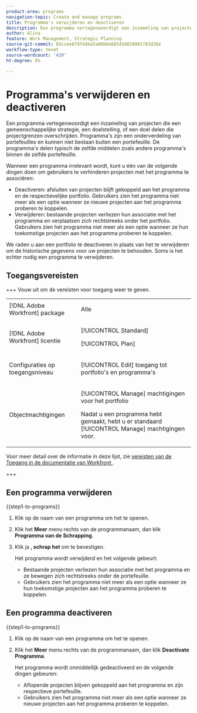 ```yaml
---
product-area: programs
navigation-topic: Create and manage programs
title: Programma's verwijderen en deactiveren
description: Een programma vertegenwoordigt een inzameling van projecten die een gemeenschappelijke strategie, een doelstelling, of een doel delen die projectgrenzen overschrijden. Programma's zijn een onderverdeling van portefeuilles en kunnen niet bestaan buiten een portefeuille. De programma's delen typisch de zelfde middelen zoals andere programma's binnen de zelfde portefeuille. U kunt een programma verwijderen of deactiveren wanneer dit irrelevant wordt.
author: Alina
feature: Work Management, Strategic Planning
source-git-commit: 85ccee879fd4ba5a80b6e885458839901f83d26e
workflow-type: tm+mt
source-wordcount: '420'
ht-degree: 0%

---
```


# Programma&#39;s verwijderen en deactiveren

Een programma vertegenwoordigt een inzameling van projecten die een gemeenschappelijke strategie, een doelstelling, of een doel delen die projectgrenzen overschrijden. Programma&#39;s zijn een onderverdeling van portefeuilles en kunnen niet bestaan buiten een portefeuille. De programma&#39;s delen typisch de zelfde middelen zoals andere programma&#39;s binnen de zelfde portefeuille.

Wanneer een programma irrelevant wordt, kunt u één van de volgende dingen doen om gebruikers te verhinderen projecten met het programma te associëren:

* Deactiveren: afsluiten van projecten blijft gekoppeld aan het programma en de respectievelijke portfolio. Gebruikers zien het programma niet meer als een optie wanneer ze nieuwe projecten aan het programma proberen te koppelen.
* Verwijderen: bestaande projecten verliezen hun associatie met het programma en verplaatsen zich rechtstreeks onder het portfolio. Gebruikers zien het programma niet meer als een optie wanneer ze hun toekomstige projecten aan het programma proberen te koppelen.

We raden u aan een portfolio te deactiveren in plaats van het te verwijderen om de historische gegevens voor uw projecten te behouden. Soms is het echter nodig een programma te verwijderen.

## Toegangsvereisten

+++ Vouw uit om de vereisten voor toegang weer te geven.

<table style="table-layout:auto"> 
 <col> 
 <col> 
 <tbody> 
  <tr> 
   <td role="rowheader">[!DNL Adobe Workfront] package</td>

<td> <p>Alle</p> </td> 
  </tr> 
  <tr> 
   <td role="rowheader">[!DNL Adobe Workfront] licentie</td> 
   <td> <p>[!UICONTROL Standard]</p><p>[!UICONTROL Plan]</p> </td> 
  </tr> 
  <tr> 
   <td role="rowheader">Configuraties op toegangsniveau</td> 
   <td> <p>[!UICONTROL Edit] toegang tot portfolio's en programma's </p>  </td> 
  </tr> 
  <tr> 
   <td role="rowheader">Objectmachtigingen</td> 
   <td> <p>[!UICONTROL Manage] machtigingen voor het portfolio</p> <p>Nadat u een programma hebt gemaakt, hebt u er standaard [!UICONTROL Manage] machtigingen voor.</p>  </td> 
  </tr> 
 </tbody> 
</table>

Voor meer detail over de informatie in deze lijst, zie [&#x200B; vereisten van de Toegang in de documentatie van Workfront &#x200B;](/help/quicksilver/administration-and-setup/add-users/access-levels-and-object-permissions/access-level-requirements-in-documentation.md).

+++

## Een programma verwijderen

{{step1-to-programs}}

1. Klik op de naam van een programma om het te openen.
1. Klik het **Meer** menu rechts van de programmanaam, dan klik **Programma van de Schrapping**.
1. Klik ja **, schrap het** om te bevestigen.

   Het programma wordt verwijderd en het volgende gebeurt:

   * Bestaande projecten verliezen hun associatie met het programma en ze bewegen zich rechtstreeks onder de portefeuille.
   * Gebruikers zien het programma niet meer als een optie wanneer ze hun toekomstige projecten aan het programma proberen te koppelen.

## Een programma deactiveren

{{step1-to-programs}}

1. Klik op de naam van een programma om het te openen.
1. Klik het **Meer** menu rechts van de programmanaam, dan klik **Deactivate Programma**.

   Het programma wordt onmiddellijk gedeactiveerd en de volgende dingen gebeuren:

   * Aflopende projecten blijven gekoppeld aan het programma en zijn respectieve portefeuille.
   * Gebruikers zien het programma niet meer als een optie wanneer ze nieuwe projecten aan het programma proberen te koppelen.